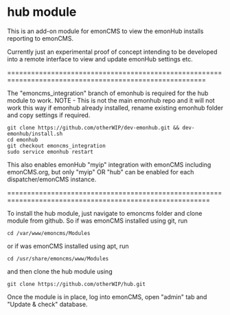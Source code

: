 hub module
==========

This is an add-on module for emonCMS to view the emonHub installs reporting to emonCMS.

Currently just an experimental proof of concept intending to be developed into a remote interface to view and update emonHub settings etc.


========================================================================================================

The "emoncms_integration" branch of emonhub is required for the hub module to work.
NOTE - This is not the main emonhub repo and it will not work this way if emonhub already installed, rename existing emonhub folder and copy settings if required.

    git clone https://github.com/otherWIP/dev-emonhub.git && dev-emonhub/install.sh
    cd emonhub
    git checkout emoncms_integration
    sudo service emonhub restart
    
This also enables emonHub "myip" integration with emonCMS including emonCMS.org, but only "myip" OR "hub" can be enabled for each dispatcher/emonCMS instance.    

    
=========================================================================================================

To install the hub module, just navigate to emoncms folder and clone module from github.
So if was emonCMS installed using git, run

    cd /var/www/emoncms/Modules
    
or if was emonCMS installed using apt, run
    
    cd /usr/share/emoncms/www/Modules
    
and then clone the hub module using
    
    git clone https://github.com/otherWIP/hub.git
    
Once the module is in place, log into emonCMS, open "admin" tab and "Update & check" database.
